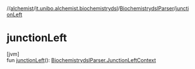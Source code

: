 //[alchemist](../../../index.md)/[it.unibo.alchemist.biochemistrydsl](../index.md)/[BiochemistrydslParser](index.md)/[junctionLeft](junction-left.md)

# junctionLeft

[jvm]\
fun [junctionLeft](junction-left.md)(): [BiochemistrydslParser.JunctionLeftContext](-junction-left-context/index.md)
